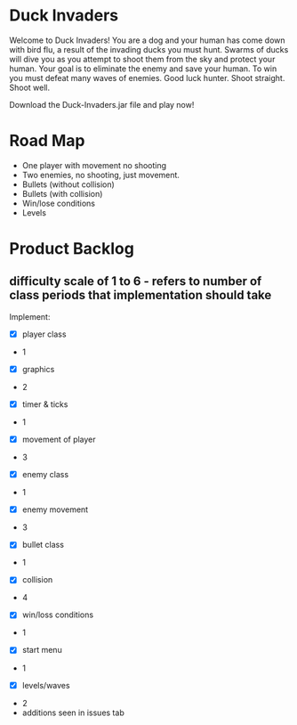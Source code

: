 # Duck Invaders   

Welcome to Duck Invaders! You are a dog and your human has come down with bird flu, a result of the invading ducks you must hunt. Swarms of ducks will dive you as you attempt to shoot them from the sky and protect your human. Your goal is to eliminate the enemy and save your human. To win you must defeat many waves of enemies. Good luck hunter. Shoot straight. Shoot well.

Download the Duck-Invaders.jar file and play now!

# Road Map
* One player with movement no shooting 
* Two enemies, no shooting, just movement.
* Bullets (without collision)
* Bullets (with collision)
* Win/lose conditions
* Levels

# Product Backlog 
## difficulty scale of 1 to 6 - refers to number of class periods that implementation should take

Implement:

* [x] player class 
 * 1
* [x] graphics
 * 2
* [x] timer & ticks
 * 1
* [x] movement of player
 * 3
* [x] enemy class
 * 1
* [x] enemy movement
 * 3
* [x] bullet class
 * 1
* [x] collision
 * 4
* [x] win/loss conditions
 * 1
* [x] start menu
 * 1
* [x] levels/waves
 * 2
* additions seen in issues tab

